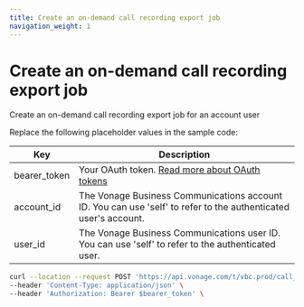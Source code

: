 ```yaml
---
title: Create an on-demand call recording export job
navigation_weight: 1
---
```


# Create an on-demand call recording export job

Create an on-demand call recording export job for an account user

Replace the following placeholder values in the sample code:

| Key        | Description                                                                                            |
|------------|--------------------------------------------------------------------------------------------------------|
| bearer_token | Your OAuth token. [Read more about OAuth tokens](https://developer.nexmo.com/vonage-business-cloud/vbc-apis/getting-started/authentication) |
| account_id | The Vonage Business Communications account ID. You can use 'self' to refer to the authenticated user's account. |
| user_id | The Vonage Business Communications user ID. You can use 'self' to refer to the authenticated user. |

``` bash
curl --location --request POST 'https://api.vonage.com/t/vbc.prod/call_recording/api/accounts/$account_id/users/$user_id/call_recordings/export' \
--header 'Content-Type: application/json' \
--header 'Authorization: Bearer $bearer_token' \
```
